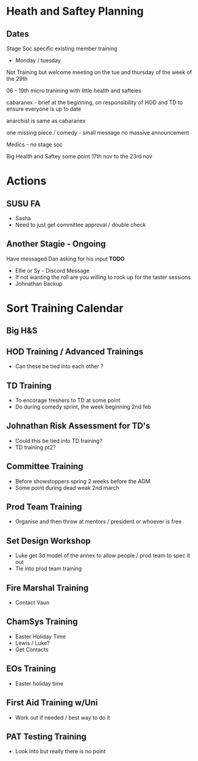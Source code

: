 # Heath and Saftey Planning
## Dates
Stage Soc specific existing member training
- Monday / tuesday

Not Training but welcome meeting on the tue and thursday of the week of the 29th

06 - 19th micro tranining with little health and safteies

cabaranex - brief at the beginning, on responsibility of HOD and TD to ensure everyone is up to date

anarchist is same as cabaranex

one missing piece / comedy - small message no massive announcement 

Medics - no stage soc

Big Health and Saftey some point 17th nov to the 23rd nov

# Actions
## SUSU FA
- Sasha
- Need to just get committee approval / double check
## Another Stagie - Ongoing
Have messaged Dan asking for his input **TODO**
- Ellie or Sy - Discord Message
- If not wanting the roll are you willing to rock up for the taster sessions
- Johnathan Backup

# Sort Training Calendar

## Big H&S

## HOD Training / Advanced Trainings 
- Can these be tied into each other ?
## TD Training
- To encorage freshers to TD at some point
- Do during comedy sprint, the week beginning 2nd feb
## Johnathan Risk Assessment for TD's
- Could this be tied into TD training?
- TD training pt2?
## Committee Training 
- Before showstoppers spring 2 weeks before the AGM
- Some point during dead weak 2nd march
## Prod Team Training
- Organise and then throw at mentors / president or whoever is free
## Set Design Workshop
- Luke get 3d model of the annex to allow people / prod team to spec it out
- Tie into prod team training 
## Fire Marshal Training
- Contact Vaun
## ChamSys Training
- Easter Holiday Time
- Lewis / Luke?
- Get Contacts
## EOs Training
- Easter holiday time
## First Aid Training w/Uni
- Work out if needed / best way to do it
## PAT Testing Training 
- Look into but really there is no point
